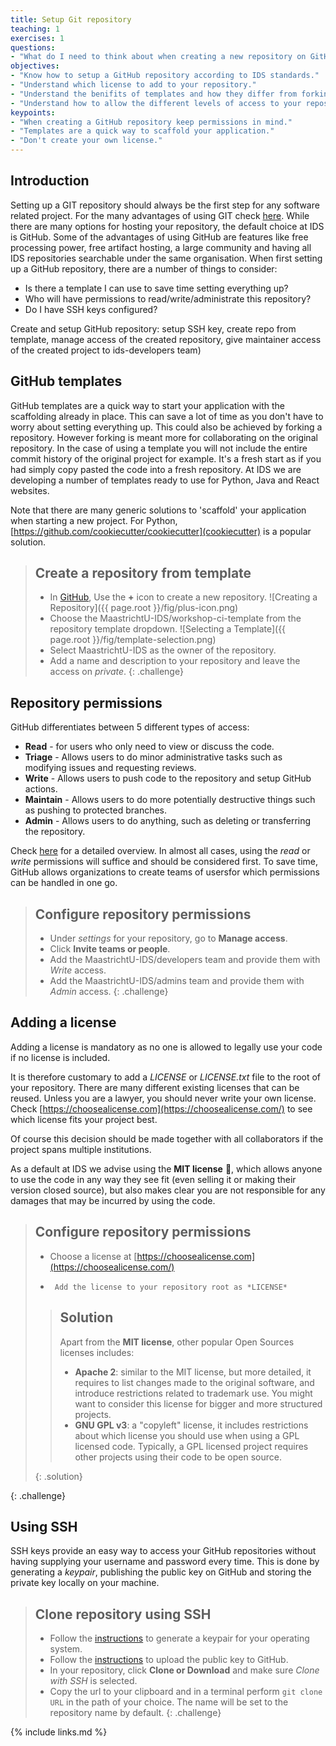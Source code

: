 ```yaml
---
title: Setup Git repository
teaching: 1
exercises: 1
questions:
- "What do I need to think about when creating a new repository on GitHub?"
objectives:
- "Know how to setup a GitHub repository according to IDS standards."
- "Understand which license to add to your repository."
- "Understand the benifits of templates and how they differ from forking/cloning."
- "Understand how to allow the different levels of access to your repository."
keypoints:
- "When creating a GitHub repository keep permissions in mind."
- "Templates are a quick way to scaffold your application."
- "Don't create your own license."
---
```

## Introduction
Setting up a GIT repository should always be the first step for any software related project. For the many advantages of using GIT check [here](https://guides.github.com/introduction/git-handbook/). While there are many options for hosting your repository, the default choice at IDS is GitHub. Some of the advantages of using GitHub are features like free processing power, free artifact hosting, a large community and having all IDS repositories searchable under the same organisation. 
When first setting up a GitHub repository, there are a number of things to consider:
- Is there a template I can use to save time setting everything up?
- Who will have permissions to read/write/administrate this repository?
- Do I have SSH keys configured?

Create and setup GitHub repository: setup SSH key, create repo from template, manage access of the created repository, give maintainer access of the created project to ids-developers team)

## GitHub templates

GitHub templates are a quick way to start your application with the scaffolding already in place. This can save a lot of time as you don't have to worry about setting everything up. This could also be achieved by forking a repository. However forking is meant more for collaborating on the original repository. In the case of using a template you will not include the entire commit history of the original project for example. It's a fresh start as if you had simply copy pasted the code into a fresh repository. At IDS we are developing a number of templates ready to use for Python, Java and React websites.

Note that there are many generic solutions to 'scaffold' your application when starting a new project. For Python, [https://github.com/cookiecutter/cookiecutter](cookiecutter) is a popular solution.

> ## Create a repository from template
>
> * In [GitHub](https://GitHub.com), Use the **+** icon to create a new repository. 
> ![Creating a Repository]({{ page.root }}/fig/plus-icon.png)
> * Choose the MaastrichtU-IDS/workshop-ci-template from the repository template dropdown.
> ![Selecting a Template]({{ page.root }}/fig/template-selection.png)
> * Select MaastrichtU-IDS as the owner of the repository.
> * Add a name and description to your repository and leave the access on *private*. 
{: .challenge}

## Repository permissions

GitHub differentiates between 5 different types of access:
- **Read** - for users who only need to view or discuss the code.
- **Triage** - Allows users to do minor administrative tasks such as modifying issues and requesting reviews.
- **Write** - Allows users to push code to the repository and setup GitHub actions.
- **Maintain** - Allows users to do more potentially destructive things such as pushing to protected branches. 
- **Admin** - Allows users to do anything, such as deleting or transferring the repository.

Check [here](https://help.github.com/en/github/setting-up-and-managing-organizations-and-teams/repository-permission-levels-for-an-organization) for a detailed overview. In almost all cases, using the *read* or *write* permissions will suffice and should be considered first. To save time, GitHub allows organizations to create teams of usersfor which permissions can be handled in one go. 

> ## Configure repository permissions
> *   Under *settings* for your repository, go to **Manage access**.
> *   Click **Invite teams or people**.
> *   Add the MaastrichtU-IDS/developers team and provide them with *Write* access.
> *   Add the MaastrichtU-IDS/admins team and provide them with *Admin* access.
{: .challenge}

## Adding a license

Adding a license is mandatory as no one is allowed to legally use your code if no license is included. 

It is therefore customary to add a *LICENSE* or *LICENSE.txt* file to the root of your repository. There are many different existing licenses that can be reused. Unless you are a lawyer, you should never write your own license. Check [https://choosealicense.com](https://choosealicense.com/) to see which license fits your project best. 

Of course this decision should be made together with all collaborators if the project spans multiple institutions. 

As a default at IDS we advise using the **MIT license** 📜, which allows anyone to use the code in any way they see fit (even selling it or making their version closed source), but also makes clear you are not responsible for any damages that may be incurred by using the code.

> ## Configure repository permissions
> *   Choose a license at [https://choosealicense.com](https://choosealicense.com/)
> *	     Add the license to your repository root as *LICENSE*
>
> > ## Solution
> >
> > Apart from the **MIT license**, other popular Open Sources licenses includes:
> >
> > * **Apache 2**: similar to the MIT license, but more detailed, it requires to list changes made to the original software, and introduce restrictions related to trademark use.  You might want to consider this license for bigger and more structured projects.
> > * **GNU GPL v3**: a "copyleft" license, it includes restrictions about which license you should use when using a GPL licensed code. Typically, a GPL licensed project requires other projects using their code to be open source.
> >
> >
> {: .solution} 
>
{: .challenge}

## Using SSH

SSH keys provide an easy way to access your GitHub repositories without having supplying your username and password every time. This is done by generating a *keypair*, publishing the public key on GitHub and storing the private key locally on your machine.

> ## Clone repository using SSH
>
> * Follow the [instructions](https://help.github.com/en/github/authenticating-to-github/generating-a-new-ssh-key-and-adding-it-to-the-ssh-agent) to generate a keypair for your operating system.
> * Follow the [instructions](https://help.github.com/en/github/authenticating-to-github/adding-a-new-ssh-key-to-your-github-account) to upload the public key to GitHub.
> * In your repository, click **Clone or Download** and make sure *Clone with SSH* is selected. 
> * Copy the url to your clipboard and in a terminal perform ```git clone URL``` in the path of your choice. The name will be set to the repository name by default.
{: .challenge}

{% include links.md %}